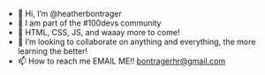 - 👋 Hi, I’m @heatherbontrager
- 👀 I am part of the #100devs community
- 🌱 HTML, CSS, JS, and waaay more to come!
- 💞️ I’m looking to collaborate on anything and everything, the more learning the better!
- 📫 How to reach me EMAIL ME!! bontragerhr@gmail.com

<!---
heatherbontrager/heatherbontrager is a ✨ special ✨ repository because its `README.md` (this file) appears on your GitHub profile.
You can click the Preview link to take a look at your changes.
--->

